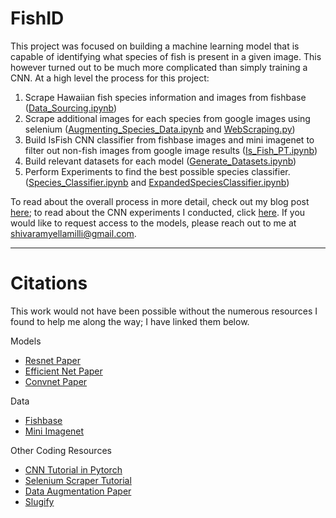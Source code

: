 # FishID
This project was focused on building a machine learning model that is capable of identifying what species of fish is present in a given image. This however turned out to be much more complicated than simply training a CNN. At a high level the process for this project:

1. Scrape Hawaiian fish species information and images from fishbase ([Data_Sourcing.ipynb](https://github.com/syellamilli/FishID/blob/master/Data_Sourcing.ipynb))
2. Scrape additional images for each species from google images using selenium ([Augmenting_Species_Data.ipynb](https://github.com/syellamilli/FishID/blob/master/Augmenting_Species_Data.ipynb) and [WebScraping.py](https://github.com/syellamilli/FishID/blob/master/WebScraping.py)) 
3. Build IsFish CNN classifier from fishbase images and mini imagenet to filter out non-fish images from google image results ([Is_Fish_PT.ipynb](https://github.com/syellamilli/FishID/blob/master/Is_Fish_PT.ipynb))
4. Build relevant datasets for each model ([Generate_Datasets.ipynb](https://github.com/syellamilli/FishID/blob/master/Generate_Datasets.ipynb))
5. Perform Experiments to find the best possible species classifier. ([Species_Classifier.ipynb](https://github.com/syellamilli/FishID/blob/master/Species_Classifier.ipynb) and [ExpandedSpeciesClassifier.ipynb](https://github.com/syellamilli/FishID/blob/master/ExpandedSpeciesClassifier.ipynb))

To read about the overall process in more detail, check out my blog post [here](https://syellamilli.github.io/fish_classifier.html); to read about the CNN experiments I conducted, click [here](https://syellamilli.github.io/fc_details.html). If you would like to request access to the models, please reach out to me at shivaramyellamilli@gmail.com.


---
# Citations
This work would not have been possible without the numerous resources I found to help me along the way; I have linked them below.

Models

- [Resnet Paper](https://arxiv.org/abs/1512.03385v1)
- [Efficient Net Paper](https://arxiv.org/abs/1905.11946)
- [Convnet Paper](https://arxiv.org/abs/2201.03545)

Data

- [Fishbase](https://www.fishbase.se/search.php)
- [Mini Imagenet](https://image-net.org/)

Other Coding Resources

- [CNN Tutorial in Pytorch](https://pytorch.org/tutorials/beginner/transfer_learning_tutorial.html)
- [Selenium Scraper Tutorial](https://medium.com/geekculture/scraping-images-using-selenium-f35fab26b122)
- [Data Augmentation Paper](https://journalofbigdata.springeropen.com/articles/10.1186/s40537-019-0197-0)
- [Slugify](https://github.com/django/django/blob/master/django/utils/text.py)
